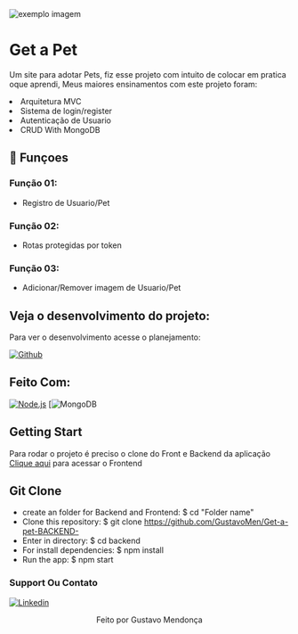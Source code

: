<img src="./public/githubREADME/toughts.gif" alt="exemplo imagem">

# Get a Pet

Um site para adotar Pets, fiz esse projeto com intuito de colocar em pratica oque aprendi, Meus maiores ensinamentos com este projeto foram:
<li> Arquitetura MVC
<li> Sistema de login/register 
<li>Autenticação de Usuario
<li> CRUD With MongoDB

## 🔧 Funçoes 

### Função 01:
- Registro de Usuario/Pet

### Função 02:
- Rotas protegidas por token
  
### Função 03:
- Adicionar/Remover imagem de Usuario/Pet 


## Veja o desenvolvimento do projeto:

Para ver o desenvolvimento acesse o planejamento:

[![Github](https://img.shields.io/badge/GitHub-100000?style=for-the-badge&logo=github&logoColor=white)](https://github.com/GustavoMen/Get-a-pet-BACKEND-)




## Feito Com:
[![Node.js](https://img.shields.io/badge/Node.js-43853D?style=for-the-badge&logo=node.js&logoColor=white)](https://developer.mozilla.org/pt-BR/docs/Web/JavaScript)
[![MongoDB](https://img.shields.io/badge/MongoDB-4EA94B?style=for-the-badge&logo=mongodb&logoColor=white)


## Getting Start
  <p>Para rodar o projeto é preciso o clone do Front e Backend da aplicação <a href='https://github.com/GustavoMen/Get-a-pet-FRONTEND-'>Clique aqui</a> para acessar o Frontend</p>
  
## Git Clone

- create an folder for Backend and Frontend: 
$ cd "Folder name"  
- Clone this repository: 
$ git clone https://github.com/GustavoMen/Get-a-pet-BACKEND-
- Enter in directory:
$ cd backend
- For install dependencies:
$ npm install
- Run the app: 
$ npm start



### Support Ou Contato



[![Linkedin](https://img.shields.io/badge/LinkedIn-0077B5?style=for-the-badge&logo=linkedin&logoColor=white)](https://www.linkedin.com/in/gustavomen/)
  
 <p align = 'center' font-weith='bold'> Feito por Gustavo Mendonça

